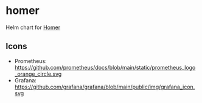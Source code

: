 # homer
Helm chart for [Homer](https://github.com/bastienwirtz/homer)

## Icons
* Prometheus: https://github.com/prometheus/docs/blob/main/static/prometheus_logo_orange_circle.svg
* Grafana: https://github.com/grafana/grafana/blob/main/public/img/grafana_icon.svg